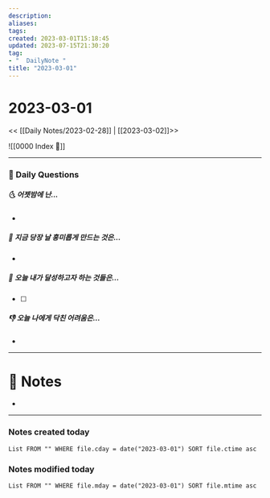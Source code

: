 ```yaml
---
description:
aliases: 
tags: 
created: 2023-03-01T15:18:45
updated: 2023-07-15T21:30:20
tag:
- "  DailyNote "
title: "2023-03-01"
---
```


# 2023-03-01

<< [[Daily Notes/2023-02-28]] | [[2023-03-02]]>>

![[0000 Index 🔗]]

---

### 📅 Daily Questions

##### 🌜 어젯밤에 난...

- 

##### 🙌 지금 당장 날 흥미롭게 만드는 것은...

- 

##### 🚀 오늘 내가 달성하고자 하는 것들은...

- [ ] 

##### 👎 오늘 나에게 닥친 어려움은...

- 

---

# 📝 Notes

- 

---

### Notes created today

```dataview
List FROM "" WHERE file.cday = date("2023-03-01") SORT file.ctime asc
```

### Notes modified today

```dataview
List FROM "" WHERE file.mday = date("2023-03-01") SORT file.mtime asc
```
